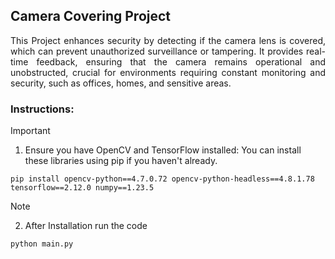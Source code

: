## Camera Covering Project

<p align="justify">This Project enhances security by detecting if the camera lens is covered, which can prevent unauthorized surveillance or tampering. It provides real-time feedback, ensuring that the camera remains operational and unobstructed, crucial for environments requiring constant monitoring and security, such as offices, homes, and sensitive areas.</p>


### Instructions:
> [!IMPORTANT]
> 1. Ensure you have OpenCV and TensorFlow installed: You can install these libraries using pip if you haven't already.

    pip install opencv-python==4.7.0.72 opencv-python-headless==4.8.1.78 tensorflow==2.12.0 numpy==1.23.5
> [!NOTE]
> 2. After Installation run the code

    python main.py
